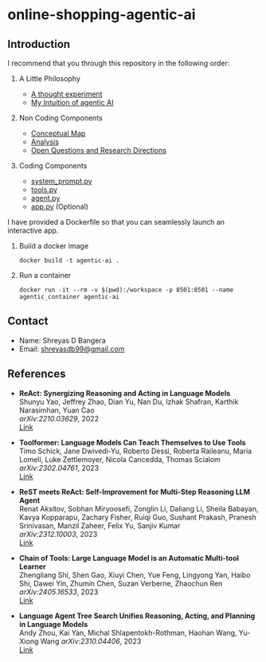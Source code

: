 # online-shopping-agentic-ai

## Introduction

I recommend that you through this repository in the following order:
1. A Little Philosophy
    - [A thought experiment](./a_little_philosophy/a_thought_experiment.md)
    - [My Intuition of agentic AI](./a_little_philosophy/my_intuition_of_agentic_ai.md)

2. Non Coding Components
    - [Conceptual Map](./non_coding_components/1_conceptual_map.md)
    - [Analysis](./non_coding_components/2_analysis.md)
    - [Open Questions and Research Directions](./non_coding_components/3_open_questions_and_research_directions.md)

3. Coding Components
    - [system_prompt.py](./coding_components/system_prompt.py)
    - [tools.py](./coding_components/tools.py)
    - [agent.py](./coding_components/agent.py)
    - [app.py](./coding_components/app.py) (Optional)


I have provided a Dockerfile so that you can seamlessly launch an interactive app.

1. Build a docker image
    ```docker
    docker build -t agentic-ai .
    ```

2. Run a container
    ```
    docker run -it --rm -v $(pwd):/workspace -p 8501:8501 --name agentic_container agentic-ai
    ```

## Contact
- Name: Shreyas D Bangera
- Email: shreyasdb99@gmail.com 

## References

- **ReAct: Synergizing Reasoning and Acting in Language Models**  
  Shunyu Yao, Jeffrey Zhao, Dian Yu, Nan Du, Izhak Shafran, Karthik Narasimhan, Yuan Cao  
  *arXiv:2210.03629*, 2022  
  [Link](https://arxiv.org/abs/2210.03629)

- **Toolformer: Language Models Can Teach Themselves to Use Tools**  
  Timo Schick, Jane Dwivedi-Yu, Roberto Dessì, Roberta Raileanu, Maria Lomeli, Luke Zettlemoyer, Nicola Cancedda, Thomas Scialom  
  *arXiv:2302.04761*, 2023  
  [Link](https://arxiv.org/abs/2302.04761)

- **ReST meets ReAct: Self-Improvement for Multi-Step Reasoning LLM Agent**  
  Renat Aksitov, Sobhan Miryoosefi, Zonglin Li, Daliang Li, Sheila Babayan, Kavya Kopparapu, Zachary Fisher, Ruiqi Guo, Sushant Prakash, Pranesh Srinivasan, Manzil Zaheer, Felix Yu, Sanjiv Kumar  
  *arXiv:2312.10003*, 2023  
  [Link](https://arxiv.org/abs/2312.10003)

- **Chain of Tools: Large Language Model is an Automatic Multi-tool Learner**  
  Zhengliang Shi, Shen Gao, Xiuyi Chen, Yue Feng, Lingyong Yan, Haibo Shi, Dawei Yin, Zhumin Chen, Suzan Verberne, Zhaochun Ren 
  *arXiv:2405.16533*, 2023  
  [Link](https://arxiv.org/abs/2405.16533)

- **Language Agent Tree Search Unifies Reasoning, Acting, and Planning in Language Models**  
  Andy Zhou, Kai Yan, Michal Shlapentokh-Rothman, Haohan Wang, Yu-Xiong Wang 
  *arXiv:2310.04406*, 2023  
  [Link](https://arxiv.org/abs/2310.04406)